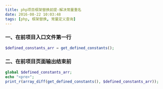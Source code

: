 ```yaml
---
title: php项目框架替换前提-解决常量重名
date: 2016-08-22 10:03:48
tags: [php, 框架替换, 常量定义查询]
---
```

### 一、在前项目入口文件第一行
```php
$defined_constants_arr = get_defined_constants();
```
### 二、在前项目页面输出结束前
```php
global $defined_constants_arr;
echo "<pre>";
print_r(array_diff(get_defined_constants(), $defined_constants_arr));
```
